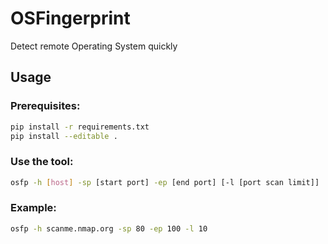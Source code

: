 # OSFingerprint
Detect remote Operating System quickly


## Usage
### Prerequisites:
```bash
pip install -r requirements.txt
pip install --editable .
```
### Use the tool:
```bash
osfp -h [host] -sp [start port] -ep [end port] [-l [port scan limit]]
```
### Example:
```bash
osfp -h scanme.nmap.org -sp 80 -ep 100 -l 10
```

